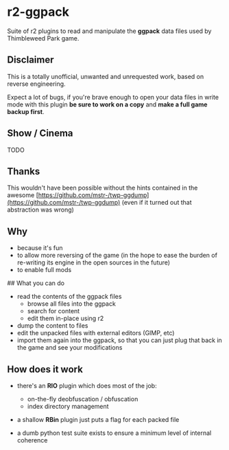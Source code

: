 # r2-ggpack

Suite of r2 plugins to read and manipulate the **ggpack** data files used by Thimbleweed Park game.

## Disclaimer

This is a totally unofficial, unwanted and unrequested work, based on reverse engineering.

Expect a lot of bugs, if you're brave enough to open your data files in write mode with this plugin **be sure to work on a copy** and **make a full game backup first**.

## Show / Cinema

TODO

## Thanks

This wouldn't have been possible without the hints contained in the awesome [https://github.com/mstr-/twp-ggdump](https://github.com/mstr-/twp-ggdump) (even if it turned out that abstraction was wrong)

## Why

- because it's fun
- to allow more reversing of the game (in the hope to ease the burden of re-writing its engine in the open sources in the future)
- to enable full mods

## What you can do

- read the contents of the ggpack files
	- browse all files into the ggpack
	- search for content
	- edit them in-place using r2
- dump the content to files
- edit the unpacked files with external editors (GIMP, etc)
- import them again into the ggpack, so that you can just plug that back in the game and see your modifications

## How does it work

- there's an **RIO** plugin which does most of the job:
	- on-the-fly deobfuscation / obfuscation
	- index directory management

- a shallow **RBin** plugin just puts a flag for each packed file
- a dumb python test suite exists to ensure a minimum level of internal coherence
